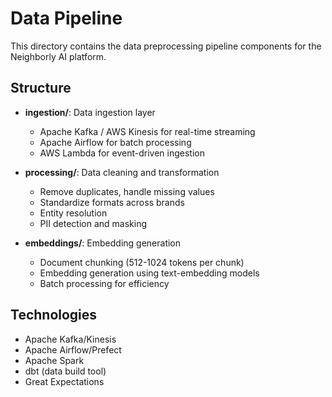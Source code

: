 # Data Pipeline

This directory contains the data preprocessing pipeline components for the Neighborly AI platform.

## Structure

- **ingestion/**: Data ingestion layer
  - Apache Kafka / AWS Kinesis for real-time streaming
  - Apache Airflow for batch processing
  - AWS Lambda for event-driven ingestion

- **processing/**: Data cleaning and transformation
  - Remove duplicates, handle missing values
  - Standardize formats across brands
  - Entity resolution
  - PII detection and masking

- **embeddings/**: Embedding generation
  - Document chunking (512-1024 tokens per chunk)
  - Embedding generation using text-embedding models
  - Batch processing for efficiency

## Technologies

- Apache Kafka/Kinesis
- Apache Airflow/Prefect
- Apache Spark
- dbt (data build tool)
- Great Expectations
